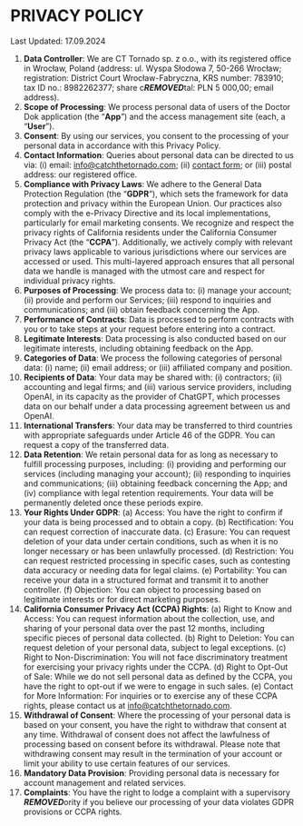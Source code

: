 # PRIVACY POLICY

Last Updated: 17.09.2024

1. **Data Controller**: We are CT Tornado sp. z o.o., with its registered office in Wrocław, Poland (address: ul. Wyspa Słodowa 7, 50-266 Wrocław; registration: District Court Wrocław-Fabryczna, KRS number: 783910; tax ID no.: 8982262377; share c***REMOVED***tal: PLN 5 000,00; email address).
2. **Scope of Processing**: We process personal data of users of the Doctor Dok application (the “**App**”) and the access management site (each, a “**User**”).
3. **Consent**: By using our services, you consent to the processing of your personal data in accordance with this Privacy Policy.
4. **Contact Information**: Queries about personal data can be directed to us via: (i) email: info@catchthetornado.com; (ii) [contact form](https://www.catchthetornado.com/contact-us); or (iii) postal address: our registered office.
5. **Compliance with Privacy Laws**: We adhere to the General Data Protection Regulation (the “**GDPR**”), which sets the framework for data protection and privacy within the European Union. Our practices also comply with the e-Privacy Directive and its local implementations, particularly for email marketing consents. We recognize and respect the privacy rights of California residents under the California Consumer Privacy Act (the “**CCPA**”). Additionally, we actively comply with relevant privacy laws applicable to various jurisdictions where our services are accessed or used. This multi-layered approach ensures that all personal data we handle is managed with the utmost care and respect for individual privacy rights.
6. **Purposes of Processing**: We process data to: (i) manage your account; (ii) provide and perform our Services; (iii) respond to inquiries and communications; and (iii) obtain feedback concerning the App.
7. **Performance of Contracts**: Data is processed to perform contracts with you or to take steps at your request before entering into a contract.
8. **Legitimate Interests**: Data processing is also conducted based on our legitimate interests, including obtaining feedback on the App.
9. **Categories of Data**: We process the following categories of personal data: (i) name; (ii) email address; or (iii) affiliated company and position.
10. **Recipients of Data**: Your data may be shared with: (i) contractors; (ii) accounting and legal firms; and (iii) various service providers, including OpenAI, in its capacity as the provider of ChatGPT, which processes data on our behalf under a data processing agreement between us and OpenAI.
11. **International Transfers**: Your data may be transferred to third countries with appropriate safeguards under Article 46 of the GDPR. You can request a copy of the transferred data.
12. **Data Retention**: We retain personal data for as long as necessary to fulfill processing purposes, including: (i) providing and performing our services (including managing your account); (ii) responding to inquiries and communications; (iii) obtaining feedback concerning the App; and (iv) compliance with legal retention requirements. Your data will be permanently deleted once these periods expire.
13. **Your Rights Under GDPR**: (a) Access: You have the right to confirm if your data is being processed and to obtain a copy. (b) Rectification: You can request correction of inaccurate data. (c) Erasure: You can request deletion of your data under certain conditions, such as when it is no longer necessary or has been unlawfully processed. (d) Restriction: You can request restricted processing in specific cases, such as contesting data accuracy or needing data for legal claims. (e) Portability: You can receive your data in a structured format and transmit it to another controller. (f) Objection: You can object to processing based on legitimate interests or for direct marketing purposes.
14. **California Consumer Privacy Act (CCPA) Rights**: (a) Right to Know and Access: You can request information about the collection, use, and sharing of your personal data over the past 12 months, including specific pieces of personal data collected. (b) Right to Deletion: You can request deletion of your personal data, subject to legal exceptions. (c) Right to Non-Discrimination: You will not face discriminatory treatment for exercising your privacy rights under the CCPA. (d) Right to Opt-Out of Sale: While we do not sell personal data as defined by the CCPA, you have the right to opt-out if we were to engage in such sales. (e) Contact for More Information: For inquiries or to exercise any of these CCPA rights, please contact us at info@catchthetornado.com.
15. **Withdrawal of Consent**: Where the processing of your personal data is based on your consent, you have the right to withdraw that consent at any time. Withdrawal of consent does not affect the lawfulness of processing based on consent before its withdrawal. Please note that withdrawing consent may result in the termination of your account or limit your ability to use certain features of our services.
16. **Mandatory Data Provision**: Providing personal data is necessary for account management and related services.
17. **Complaints**: You have the right to lodge a complaint with a supervisory ***REMOVED***ority if you believe our processing of your data violates GDPR provisions or CCPA rights.